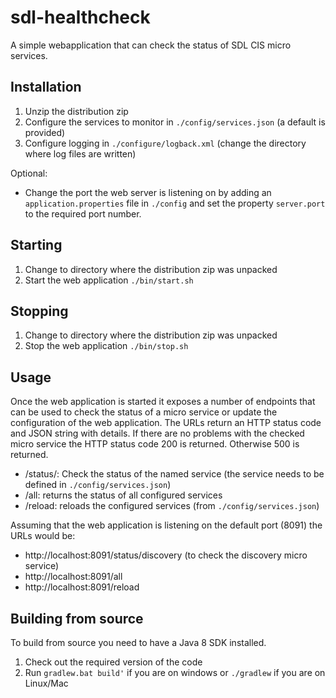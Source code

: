 # sdl-healthcheck

A simple webapplication that can check the status of SDL CIS micro services.

## Installation

1. Unzip the distribution zip
2. Configure the services to monitor in `./config/services.json` (a default is provided)
3. Configure logging in `./configure/logback.xml` (change the directory where log files are written)

Optional:
* Change the port the web server is listening on by adding an `application.properties` file in `./config` and set the property `server.port` to the required port number.

## Starting

1. Change to directory where the distribution zip was unpacked
2. Start the web application  `./bin/start.sh`

## Stopping

1. Change to directory where the distribution zip was unpacked
2. Stop the web application  `./bin/stop.sh`

## Usage

Once the web application is started it exposes a number of endpoints that can be used to check the status of a micro service or update the configuration of the web application.
The URLs return an HTTP status code and JSON string with details. If there are no problems with the checked micro service the HTTP status code 200 is returned. Otherwise 500 is returned.

* /status/<servicename>: Check the status of the named service (the service needs to be defined in `./config/services.json`)
* /all: returns the status of all configured services
* /reload: reloads the configured services (from `./config/services.json`)

Assuming that the web application is listening on the default port (8091) the URLs would be:
* http://localhost:8091/status/discovery (to check the discovery micro service)
* http://localhost:8091/all
* http://localhost:8091/reload

## Building from source

To build from source you need to have a Java 8 SDK installed.

1. Check out the required version of the code
2. Run `gradlew.bat build'` if you are on windows or `./gradlew` if you are on Linux/Mac

